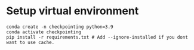 # Setup virtual environment
```
conda create -n checkpointing python=3.9
conda activate checkpointing
pip install -r requirements.txt # Add --ignore-installed if you dont want to use cache.
```